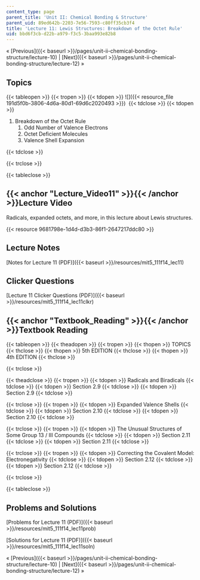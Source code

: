 ```yaml
---
content_type: page
parent_title: 'Unit II: Chemical Bonding & Structure'
parent_uid: 89ed642b-2203-7e56-7593-c80ff35cb3f4
title: 'Lecture 11: Lewis Structures: Breakdown of the Octet Rule'
uid: bbd6f3cb-d22b-a979-f3c5-3baa993e82b8
---
```


« [Previous]({{< baseurl >}}/pages/unit-ii-chemical-bonding-structure/lecture-10) | [Next]({{< baseurl >}}/pages/unit-ii-chemical-bonding-structure/lecture-12) »

Topics
------

{{< tableopen >}}
{{< tropen >}}
{{< tdopen >}}
![]({{< resource_file 191d5f0b-3806-4d6a-80d1-69d6c2020493 >}}) 
{{< tdclose >}}
{{< tdopen >}}


1.  Breakdown of the Octet Rule
    1.  Odd Number of Valence Electrons
    2.  Octet Deficient Molecules
    3.  Valence Shell Expansion


{{< tdclose >}}

{{< trclose >}}

{{< tableclose >}}

{{< anchor "Lecture_Video11" >}}{{< /anchor >}}Lecture Video
------------------------------------------------------------

Radicals, expanded octets, and more, in this lecture about Lewis structures.

{{< resource 9681798e-1d4d-d3b3-86f1-2647217ddc80 >}}

Lecture Notes
-------------

[Notes for Lecture 11 (PDF)]({{< baseurl >}}/resources/mit5_111f14_lec11)

Clicker Questions
-----------------

[Lecture 11 Clicker Questions (PDF)]({{< baseurl >}}/resources/mit5_111f14_lec11clkr)

{{< anchor "Textbook_Reading" >}}{{< /anchor >}}Textbook Reading
----------------------------------------------------------------

{{< tableopen >}}
{{< theadopen >}}
{{< tropen >}}
{{< thopen >}}
TOPICS
{{< thclose >}}
{{< thopen >}}
5th EDITION
{{< thclose >}}
{{< thopen >}}
4th EDITION
{{< thclose >}}

{{< trclose >}}

{{< theadclose >}}
{{< tropen >}}
{{< tdopen >}}
Radicals and Biradicals
{{< tdclose >}}
{{< tdopen >}}
Section 2.9
{{< tdclose >}}
{{< tdopen >}}
Section 2.9
{{< tdclose >}}

{{< trclose >}}
{{< tropen >}}
{{< tdopen >}}
Expanded Valence Shells
{{< tdclose >}}
{{< tdopen >}}
Section 2.10
{{< tdclose >}}
{{< tdopen >}}
Section 2.10
{{< tdclose >}}

{{< trclose >}}
{{< tropen >}}
{{< tdopen >}}
The Unusual Structures of Some Group 13 / III Compounds
{{< tdclose >}}
{{< tdopen >}}
Section 2.11
{{< tdclose >}}
{{< tdopen >}}
Section 2.11
{{< tdclose >}}

{{< trclose >}}
{{< tropen >}}
{{< tdopen >}}
Correcting the Covalent Model: Electronegativity
{{< tdclose >}}
{{< tdopen >}}
Section 2.12
{{< tdclose >}}
{{< tdopen >}}
Section 2.12
{{< tdclose >}}

{{< trclose >}}

{{< tableclose >}}

Problems and Solutions
----------------------

[Problems for Lecture 11 (PDF)]({{< baseurl >}}/resources/mit5_111f14_lec11prob)

[Solutions for Lecture 11 (PDF)]({{< baseurl >}}/resources/mit5_111f14_lec11soln)

« [Previous]({{< baseurl >}}/pages/unit-ii-chemical-bonding-structure/lecture-10) | [Next]({{< baseurl >}}/pages/unit-ii-chemical-bonding-structure/lecture-12) »